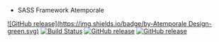 * SASS Framework Atemporale

[![GitHub release](https://img.shields.io/badge/by-Atemporale Design-green.svg)](http://atemporale.it/) [![Build Status](https://travis-ci.org/AtemporaleDesign/SASSframework.svg?branch=master)](https://travis-ci.org/AtemporaleDesign/SASSframework) [![GitHub release](https://img.shields.io/badge/release-0.9-blue.svg)](https://github.com/AtemporaleDesign/SASSframework) [![GitHub release](https://img.shields.io/badge/license-MIT-gray.svg)](http://atemporale.it/) 

